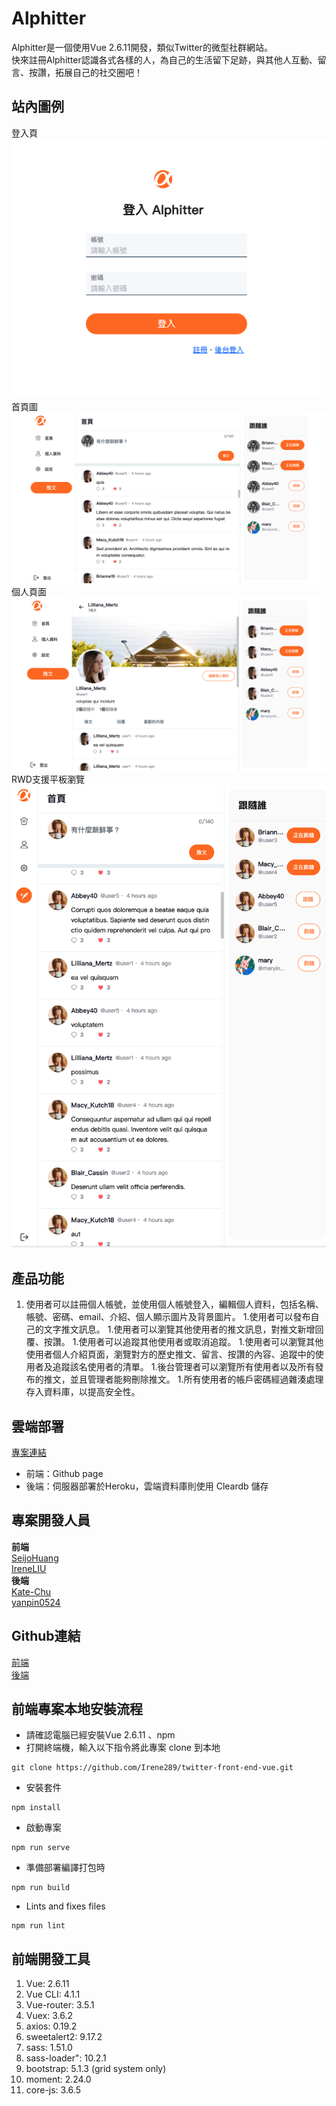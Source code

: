 # Alphitter

Alphitter是一個使用Vue 2.6.11開發，類似Twitter的微型社群網站。   
快來註冊Alphitter認識各式各樣的人，為自己的生活留下足跡，與其他人互動、留言、按讚，拓展自己的社交圈吧！

## 站內圖例
登入頁
![img](./src/assets/static/images/readmeImage/signin.png)
首頁圖
![image](./src/assets/static/images/readmeImage/homePage.png)
個人頁面
![image](./src/assets/static/images/readmeImage/profile.png)
RWD支援平板瀏覽
![image](./src/assets/static/images/readmeImage/rwd.png)

## 產品功能
1. 使用者可以註冊個人帳號，並使用個人帳號登入，編輯個人資料，包括名稱、帳號、密碼、email、介紹、個人顯示圖片及背景圖片。
1.使用者可以發布自己的文字推文訊息。
1.使用者可以瀏覽其他使用者的推文訊息，對推文新增回覆、按讚。
1.使用者可以追蹤其他使用者或取消追蹤。
1.使用者可以瀏覽其他使用者個人介紹頁面，瀏覽對方的歷史推文、留言、按讚的內容、追蹤中的使用者及追蹤該名使用者的清單。
1.後台管理者可以瀏覽所有使用者以及所有發布的推文，並且管理者能夠刪除推文。
1.所有使用者的帳戶密碼經過雜湊處理存入資料庫，以提高安全性。

## 雲端部署 
[專案連結](https://irene289.github.io/twitter-front-end-vue/#/signin)
* 前端：Github page
* 後端：伺服器部署於Heroku，雲端資料庫則使用 Cleardb 儲存

## 專案開發人員
**前端**    
[SeijoHuang](https://github.com/SeijoHuang)  
[IreneLIU](https://github.com/Irene289)    
**後端**    
[Kate-Chu](https://github.com/Kate-Chu)    
[yanpin0524](https://github.com/yanpin0524)  

## Github連結
[前端](https://github.com/Irene289/twitter-front-end-vue/tree/main/src)  
[後端](https://github.com/Kate-Chu/twitter-api-2020)

## 前端專案本地安裝流程
* 請確認電腦已經安裝Vue 2.6.11 、npm 
* 打開終端機，輸入以下指令將此專案 clone 到本地

```
git clone https://github.com/Irene289/twitter-front-end-vue.git
```
* 安裝套件

```
npm install
```
* 啟動專案

```
npm run serve
```
* 準備部署編譯打包時

```
npm run build
```

* Lints and fixes files

```
npm run lint
```

## 前端開發工具
1. Vue: 2.6.11
1. Vue CLI: 4.1.1
1. Vue-router: 3.5.1
1. Vuex: 3.6.2
1. axios: 0.19.2
1. sweetalert2: 9.17.2
1. sass: 1.51.0
1. sass-loader": 10.2.1
1. bootstrap: 5.1.3 (grid system only)
1. moment: 2.24.0
1. core-js: 3.6.5